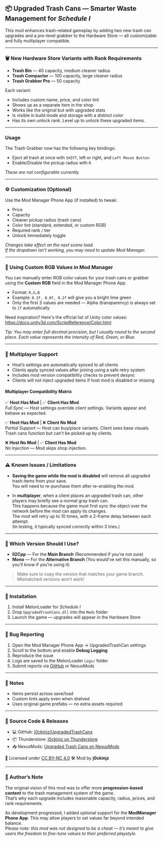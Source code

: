 ## 📦 Upgraded Trash Cans — Smarter Waste Management for *Schedule I*

This mod enhances trash-related gameplay by adding two new trash can upgrades and a pro-level grabber to the Hardware Store — all customizable and fully multiplayer compatible.

---

### 🗑️ New Hardware Store Variants with Rank Requirements

- **Trash Bin** — 40 capacity, medium cleaner radius
- **Trash Compactor** — 100 capacity, large cleaner radius
- **Trash Grabber Pro** — 50 capacity

Each variant:
- Includes custom name, price, and color tint
- Shows up as a separate item in the shop
- Works like the original but with upgraded stats
- Is visible in build mode and storage with a distinct color
- Has its own unlock rank. Level up to unlock these upgraded items.

---

### Usage

The Trash Grabber now has the following key bindings:

- Eject all trash at once with <code>SHIFT</code>, left or right, and <code>Left Mouse Button</code>
- Enable/Disable the pickup radius with <code>R</code>

*These are not configurable currently.* 

---

### ⚙️ Customization (Optional)

Use the Mod Manager Phone App (if installed) to tweak:
- Price
- Capacity
- Cleaner pickup radius (trash cans)
- Color tint (standard, extended, or custom RGB)
- Required rank / tier
- Unlock Immediately toggle

*Changes take effect on the next scene load.*  
*If the dropdown isn't working, you may need to update Mod Manager.*

---

### 🎨 Using Custom RGB Values in Mod Manager

You can manually enter RGB color values for your trash cans or grabber using the **Custom RGB** field in the Mod Manager Phone App.

- Format: `R,G,B`
- Example: `0.2f, 0.8f, 0.2f` will give you a bright lime green
- Only the first 3 values are needed — Alpha (transparency) is always set to `1f` automatically

Need inspiration? Here's the official list of Unity color values:  
https://docs.unity3d.com/ScriptReference/Color.html

*Tip: You may enter full decimal precision, but I usually round to the second place. Each value represents the intensity of Red, Green, or Blue.*

---

### 🔄 Multiplayer Support

- Host’s settings are automatically synced to all clients
- Clients apply synced values after joining using a safe retry system
- Includes mod version compatibility checks to prevent desync
- Clients will not inject upgraded items if host mod is disabled or missing

#### Multiplayer Compatibility Matrix

✅ **Host Has Mod** | ✅ **Client Has Mod**  
*Full Sync* — Host settings override client settings. Variants appear and behave as expected.

✅ **Host Has Mod** | ❌ **Client No Mod**  
*Partial Support* — Host can buy/place variants. Client sees base visuals. Trash cans function but can't be picked up by clients.

❌ **Host No Mod** | ✅ **Client Has Mod**  
*No Injection* — Mod skips shop injection.

---

### ⚠️ Known Issues / Limitations

- **Saving the game while the mod is disabled** will remove all upgraded trash items from your save.  
  You will need to re-purchase them after re-enabling the mod.

- In **multiplayer**, when a client places an upgraded trash can, other players may briefly see a normal gray trash can.  
  This happens because the game must first sync the object over the network before the mod can apply its changes.  
  The mod will retry up to 10 times, with a 2-frame delay between each attempt.  
  (In testing, it typically synced correctly within 3 tries.)

---

### 🔀 Which Version Should I Use?

- **Il2Cpp** — For the **Main Branch** (Recommended if you're not sure)
- **Mono** — For the **Alternative Branch** (You would’ve set this manually, so you’ll know if you’re using it)

> Make sure to copy the version that matches your game branch. Mismatched versions won’t work!

---

### 💾 Installation

1. Install MelonLoader for *Schedule I*
2. Drop `UpgradedTrashCans.dll` into the `Mods` folder
3. Launch the game — upgrades will appear in the Hardware Store

---

### 🐞 Bug Reporting

1. Open the Mod Manager Phone App → UpgradedTrashCan settings  
2. Scroll to the bottom and enable **Debug Logging**  
3. Reproduce the issue  
4. Logs are saved to the MelonLoader `Logs/` folder  
5. Submit reports via [GitHub](https://github.com/j0ckinjz/UpgradedTrashCans) or NexusMods

---

### 🧪 Notes

- Items persist across save/load
- Custom tints apply even when shelved
- Uses original game prefabs — no extra assets required

---

### 📁 Source Code & Releases

- 💻 GitHub: [j0ckinjz/UpgradedTrashCans](https://github.com/j0ckinjz/UpgradedTrashCans)
- 📦 Thunderstore: [j0ckinjz on Thunderstore](https://thunderstore.io/c/schedule-i/p/j0ckinjz/)
- 📥 NexusMods: [Upgraded Trash Cans on NexusMods](https://www.nexusmods.com/schedule1/mods/928)

📜 Licensed under [CC BY-NC 4.0](https://creativecommons.org/licenses/by-nc/4.0/)
🛠 Mod by **j0ckinjz**

---

### 📝 Author’s Note

The original vision of this mod was to offer more **progression-based content** to the trash management system of the game.  
That’s why each upgrade includes reasonable capacity, radius, prices, and rank requirements.

As development progressed, I added optional support for the **ModManager Phone App**. This may allow players to set values far beyond intended balance.  
*Please note: this mod was not designed to be a cheat — it’s meant to give users the freedom to fine-tune values to their preferred playstyle.*
